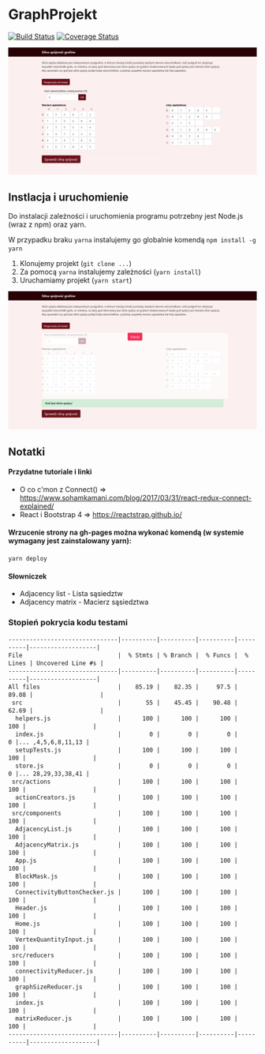 # GraphProjekt 

[![Build Status](https://travis-ci.org/ZielonyBuszmen/GraphProjekt.svg?branch=master)](https://travis-ci.org/ZielonyBuszmen/GraphProjekt) [![Coverage Status](https://coveralls.io/repos/github/ZielonyBuszmen/GraphProjekt/badge.svg?branch=master)](https://coveralls.io/github/ZielonyBuszmen/GraphProjekt?branch=master)


![first photo of project](graphProjekt_1.png)

## Instlacja i uruchomienie
Do instalacji zależności i uruchomienia programu potrzebny jest Node.js (wraz z npm) oraz yarn.

W przypadku braku `yarna` instalujemy go globalnie komendą `npm install -g yarn`

1. Klonujemy projekt (`git clone ...`)
2. Za pomocą `yarna` instalujemy zależności (`yarn install`)
3. Uruchamiamy projekt (`yarn start`)


![first photo of project](graphProjekt_2.png)


## Notatki
#### Przydatne tutoriale i linki

- O co c'mon z Connect() => https://www.sohamkamani.com/blog/2017/03/31/react-redux-connect-explained/
- React i Bootstrap 4 => https://reactstrap.github.io/

#### Wrzucenie strony na gh-pages można wykonać komendą (w systemie wymagany jest zainstalowany yarn):
```
yarn deploy
```

#### Słowniczek
 - Adjacency list - Lista sąsiedztw
 - Adjacency matrix - Macierz sąsiedztwa
 
 
 ### Stopień pokrycia kodu testami
 
```
-------------------------------|----------|----------|----------|----------|-------------------|
File                           |  % Stmts | % Branch |  % Funcs |  % Lines | Uncovered Line #s |
-------------------------------|----------|----------|----------|----------|-------------------|
All files                      |    85.19 |    82.35 |     97.5 |    89.08 |                   |
 src                           |       55 |    45.45 |    90.48 |    62.69 |                   |
  helpers.js                   |      100 |      100 |      100 |      100 |                   |
  index.js                     |        0 |        0 |        0 |        0 |... ,4,5,6,8,11,13 |
  setupTests.js                |      100 |      100 |      100 |      100 |                   |
  store.js                     |        0 |        0 |        0 |        0 |... 28,29,33,38,41 |
 src/actions                   |      100 |      100 |      100 |      100 |                   |
  actionCreators.js            |      100 |      100 |      100 |      100 |                   |
 src/components                |      100 |      100 |      100 |      100 |                   |
  AdjacencyList.js             |      100 |      100 |      100 |      100 |                   |
  AdjacencyMatrix.js           |      100 |      100 |      100 |      100 |                   |
  App.js                       |      100 |      100 |      100 |      100 |                   |
  BlockMask.js                 |      100 |      100 |      100 |      100 |                   |
  ConnectivityButtonChecker.js |      100 |      100 |      100 |      100 |                   |
  Header.js                    |      100 |      100 |      100 |      100 |                   |
  Home.js                      |      100 |      100 |      100 |      100 |                   |
  VertexQuantityInput.js       |      100 |      100 |      100 |      100 |                   |
 src/reducers                  |      100 |      100 |      100 |      100 |                   |
  connectivityReducer.js       |      100 |      100 |      100 |      100 |                   |
  graphSizeReducer.js          |      100 |      100 |      100 |      100 |                   |
  index.js                     |      100 |      100 |      100 |      100 |                   |
  matrixReducer.js             |      100 |      100 |      100 |      100 |                   |
-------------------------------|----------|----------|----------|----------|-------------------|
```